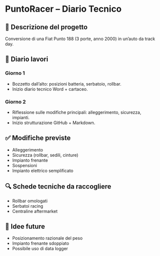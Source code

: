 # PuntoRacer – Diario Tecnico

## 🧾 Descrizione del progetto
Conversione di una Fiat Punto 188 (3 porte, anno 2000) in un’auto da track day.

## 📅 Diario lavori
### Giorno 1
- Bozzetto dall’alto: posizioni batteria, serbatoio, rollbar.
- Inizio diario tecnico Word + cartaceo.

### Giorno 2
- Riflessione sulle modifiche principali: alleggerimento, sicurezza, impianti.
- Inizio strutturazione GitHub + Markdown.

## ✅ Modifiche previste
- Alleggerimento
- Sicurezza (rollbar, sedili, cinture)
- Impianto frenante
- Sospensioni
- Impianto elettrico semplificato

## 🔍 Schede tecniche da raccogliere
- Rollbar omologati
- Serbatoi racing
- Centraline aftermarket

## 🧠 Idee future
- Posizionamento razionale del peso
- Impianto frenante sdoppiato
- Possibile uso di data logger

